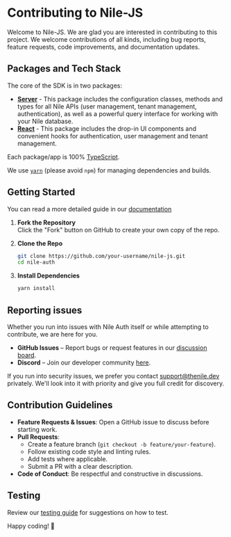 # Contributing to Nile-JS

Welcome to Nile-JS. We are glad you are interested in contributing to this project. We welcome contributions of all kinds, including bug reports, feature requests, code improvements, and documentation updates.

## Packages and Tech Stack

The core of the SDK is in two packages:

- **[Server](./packages/server/README.md)** - This package includes the configuration classes, methods and types for all Nile APIs (user management, tenant management, authentication), as well as a powerful query interface for working with your Nile database.
- **[React](./packages/react/README.md)** - This package includes the drop-in UI components and convenient hooks for authentication, user management and tenant management.

Each package/app is 100% [TypeScript](https://www.typescriptlang.org/).

We use [`yarn`](https://yarnpkg.com/) (please avoid `npm`) for managing dependencies and builds.

## Getting Started

You can read a more detailed guide in our [documentation](https://thenile.dev/docs/auth/contributing/develop)

1. **Fork the Repository**  
   Click the "Fork" button on GitHub to create your own copy of the repo.

2. **Clone the Repo**

   ```sh
   git clone https://github.com/your-username/nile-js.git
   cd nile-auth
   ```

3. **Install Dependencies**

   ```sh
   yarn install 
   ```

## Reporting issues

Whether you run into issues with Nile Auth itself or while attempting to contribute, we are here for you.

- **GitHub Issues** – Report bugs or request features in our [discussion board](https://github.com/orgs/niledatabase/discussions).
- **Discord** – Join our developer community [here](https://discord.com/invite/8UuBB84tTy).

If you run into security issues, we prefer you contact [support@thenile.dev](mailto:support@thenile.dev) privately. We'll look into it with priority and give you full credit for discovery.

## Contribution Guidelines

- **Feature Requests & Issues**: Open a GitHub issue to discuss before starting work.
- **Pull Requests**:
  - Create a feature branch (`git checkout -b feature/your-feature`).
  - Follow existing code style and linting rules.
  - Add tests where applicable.
  - Submit a PR with a clear description.
- **Code of Conduct**: Be respectful and constructive in discussions.
  
## Testing

Review our [testing guide](https://thenile.dev/docs/auth/contributing/testing) for suggestions on how to test.

Happy coding! 🚀